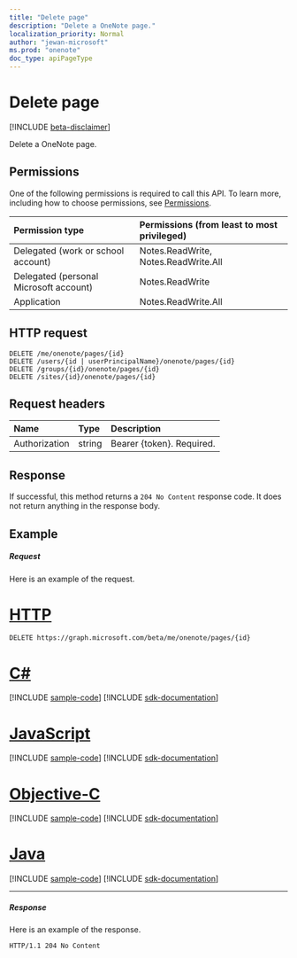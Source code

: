 ```yaml
---
title: "Delete page"
description: "Delete a OneNote page."
localization_priority: Normal
author: "jewan-microsoft"
ms.prod: "onenote"
doc_type: apiPageType
---
```


# Delete page

[!INCLUDE [beta-disclaimer](../../includes/beta-disclaimer.md)]

Delete a OneNote page.
## Permissions
One of the following permissions is required to call this API. To learn more, including how to choose permissions, see [Permissions](/graph/permissions-reference).

|Permission type      | Permissions (from least to most privileged)              |
|:--------------------|:---------------------------------------------------------|
|Delegated (work or school account) | Notes.ReadWrite, Notes.ReadWrite.All    |
|Delegated (personal Microsoft account) | Notes.ReadWrite    |
|Application | Notes.ReadWrite.All |

## HTTP request
<!-- { "blockType": "ignored" } -->
```http
DELETE /me/onenote/pages/{id}
DELETE /users/{id | userPrincipalName}/onenote/pages/{id}
DELETE /groups/{id}/onenote/pages/{id}
DELETE /sites/{id}/onenote/pages/{id}
```
## Request headers
| Name       | Type | Description|
|:---------------|:--------|:----------|
| Authorization  | string  | Bearer {token}. Required. |

## Response

If successful, this method returns a `204 No Content` response code. It does not return anything in the response body.

## Example
##### Request
Here is an example of the request.

# [HTTP](#tab/http)
<!-- {
  "blockType": "request",
  "name": "delete_page"
}-->
```http
DELETE https://graph.microsoft.com/beta/me/onenote/pages/{id}
```
# [C#](#tab/csharp)
[!INCLUDE [sample-code](../includes/snippets/csharp/delete-page-csharp-snippets.md)]
[!INCLUDE [sdk-documentation](../includes/snippets/snippets-sdk-documentation-link.md)]

# [JavaScript](#tab/javascript)
[!INCLUDE [sample-code](../includes/snippets/javascript/delete-page-javascript-snippets.md)]
[!INCLUDE [sdk-documentation](../includes/snippets/snippets-sdk-documentation-link.md)]

# [Objective-C](#tab/objc)
[!INCLUDE [sample-code](../includes/snippets/objc/delete-page-objc-snippets.md)]
[!INCLUDE [sdk-documentation](../includes/snippets/snippets-sdk-documentation-link.md)]

# [Java](#tab/java)
[!INCLUDE [sample-code](../includes/snippets/java/delete-page-java-snippets.md)]
[!INCLUDE [sdk-documentation](../includes/snippets/snippets-sdk-documentation-link.md)]

---

##### Response
Here is an example of the response.
<!-- {
  "blockType": "response",
  "truncated": true
} -->
```http
HTTP/1.1 204 No Content
```

<!-- uuid: 8fcb5dbc-d5aa-4681-8e31-b001d5168d79
2015-10-25 14:57:30 UTC -->
<!--
{
  "type": "#page.annotation",
  "description": "Delete page",
  "keywords": "",
  "section": "documentation",
  "tocPath": "",
  "suppressions": [
  ]
}
-->
